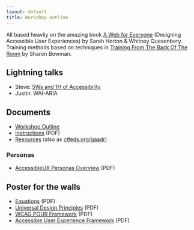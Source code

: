 ```yaml
---
layout: default
title: Workshop outline
---
```


All based heavily on the amazing book [A Web for Everyone](http://rosenfeldmedia.com/books/a-web-for-everyone/) (Designing Accessible User Experiences) by Sarah Horton & Whitney Quesenbery. Training methods based on techniques in [Training From The Back Of The Room](http://bowperson.com/training-from-the-back-of-the-room/) by Sharon Bowman.

## Lightning talks

* Steve: [5Ws and 1H of Accessibility](decks/lightning-talk-steve.pdf)
* Justin: WAI-ARIA

## Documents

* [Workshop Outline](workshop-outline/)
* [Instructions](decks/instructions.pdf) (PDF)
* [Resources](resources/) (also as [ctfeds.org/gaadr](http://ctfeds.org/gaadr))


### Personas

* [AccessibleUX Personas Overview](personas/AccessibleUX-Personas-Overview1.pdf) (PDF)


## Poster for the walls

* [Equations](print-for-wall/equations.pdf) (PDF)
* [Universal Design Principles](print-for-wall/universal-design-principles.pdf) (PDF)
* [WCAG POUR Framework](print-for-wall/wcag-pour-framework.pdf) (PDF)
* [Accessible User Experience Framework](print-for-wall/accessible-user-experience-framework-print.pdf) (PDF)
